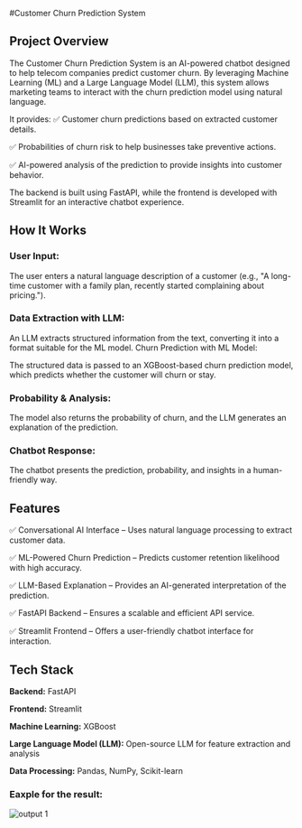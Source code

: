 #Customer Churn Prediction System

## Project Overview

The Customer Churn Prediction System is an AI-powered chatbot designed to help telecom companies predict customer churn. By leveraging Machine Learning (ML) and a Large Language Model (LLM), this system allows marketing teams to interact with the churn prediction model using natural language.

It provides:
✅ Customer churn predictions based on extracted customer details.

✅ Probabilities of churn risk to help businesses take preventive actions.

✅ AI-powered analysis of the prediction to provide insights into customer behavior.

The backend is built using FastAPI, while the frontend is developed with Streamlit for an interactive chatbot experience.

## How It Works

### User Input:

The user enters a natural language description of a customer (e.g., "A long-time customer with a family plan, recently started complaining about pricing.").

### Data Extraction with LLM:

An LLM extracts structured information from the text, converting it into a format suitable for the ML model.
Churn Prediction with ML Model:

The structured data is passed to an XGBoost-based churn prediction model, which predicts whether the customer will churn or stay.

### Probability & Analysis:

The model also returns the probability of churn, and the LLM generates an explanation of the prediction.

### Chatbot Response:

The chatbot presents the prediction, probability, and insights in a human-friendly way.

## Features
✅ Conversational AI Interface – Uses natural language processing to extract customer data.

✅ ML-Powered Churn Prediction – Predicts customer retention likelihood with high accuracy.

✅ LLM-Based Explanation – Provides an AI-generated interpretation of the prediction.

✅ FastAPI Backend – Ensures a scalable and efficient API service.

✅ Streamlit Frontend – Offers a user-friendly chatbot interface for interaction.

## Tech Stack

**Backend:** FastAPI

**Frontend:** Streamlit

**Machine Learning:** XGBoost

**Large Language Model (LLM):** Open-source LLM for feature extraction and analysis

**Data Processing:** Pandas, NumPy, Scikit-learn


### Eaxple for the result:


![output 1](https://github.com/user-attachments/assets/16d854c0-eff4-4bea-ba63-e78efeb3efdf)

